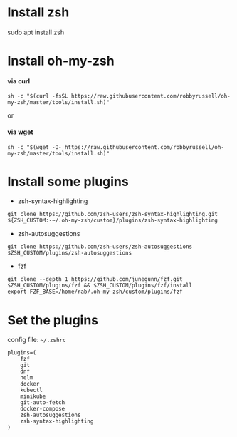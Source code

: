 # Install zsh

sudo apt install zsh

# Install oh-my-zsh

#### via curl

```shell
sh -c "$(curl -fsSL https://raw.githubusercontent.com/robbyrussell/oh-my-zsh/master/tools/install.sh)"
```
or

#### via wget

```shell
sh -c "$(wget -O- https://raw.githubusercontent.com/robbyrussell/oh-my-zsh/master/tools/install.sh)"
```

# Install some plugins

- zsh-syntax-highlighting
```
git clone https://github.com/zsh-users/zsh-syntax-highlighting.git ${ZSH_CUSTOM:-~/.oh-my-zsh/custom}/plugins/zsh-syntax-highlighting 
```

- zsh-autosuggestions
```
git clone https://github.com/zsh-users/zsh-autosuggestions $ZSH_CUSTOM/plugins/zsh-autosuggestions
```

- fzf
```
git clone --depth 1 https://github.com/junegunn/fzf.git $ZSH_CUSTOM/plugins/fzf && $ZSH_CUSTOM/plugins/fzf/install
export FZF_BASE=/home/rab/.oh-my-zsh/custom/plugins/fzf
```

# Set the plugins

config file: `~/.zshrc`

```
plugins=(
	fzf
	git
	dnf
	helm
	docker
	kubectl
	minikube
	git-auto-fetch
	docker-compose
	zsh-autosuggestions
	zsh-syntax-highlighting
)
```
